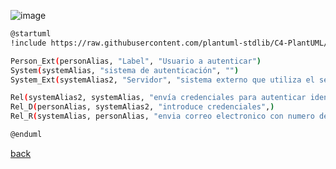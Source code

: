 ![image](http://www.plantuml.com/plantuml/png/PP11Jm8n48Nl-olgdY01DZ6UF67G6oO4mfaCxIYJTAVhT8hehxVTPD75qyw-zdtpNfTHGJIrlheZjZuvD2VLBZusZS3duftqb8ufejZ0YgmB6zgcyy35Cu_gF1sRrSDyKwJzwxff8IfAbWwhx01Yb4LN-DK69GO-l5nqqlNZaoU8CrEluOY-piC-9X0A1WoaiemiI3sjTbyPsKvY_nbCaV8F68U_Toq5BfYhfUpwQxlFXpkKCxaWTS-8FGGlYiB1V2GqISdJTzQyYULgXlvVCgsgBVeRz3WVyfd0M467R0ayHjE1N9kzbMw6N9aTk7esBSJ3y_XfRh8JgmINB8wuWtSxVg4HQ8WJH30Oz6WpYSc6BB7XrABqDSaDuKhFGbuYkzJw7m00)

```bash
@startuml
!include https://raw.githubusercontent.com/plantuml-stdlib/C4-PlantUML/master/C4_Container.puml

Person_Ext(personAlias, "Label", "Usuario a autenticar")
System(systemAlias, "sistema de autenticación", "")
System_Ext(systemAlias2, "Servidor", "sistema externo que utiliza el servicio de autenticación")

Rel(systemAlias2, systemAlias, "envía credenciales para autenticar identidad",)
Rel_D(personAlias, systemAlias2, "introduce credenciales",)
Rel_R(systemAlias, personAlias, "envia correo electronico con numero de identificacion",)

@enduml
```

[back](./../../Diagramas.md)